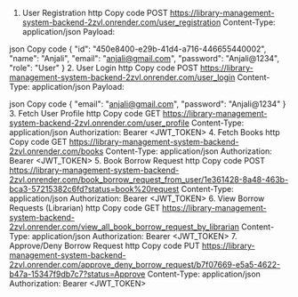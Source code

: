 1. User Registration
http
Copy code
POST https://library-management-system-backend-2zvl.onrender.com/user_registration
Content-Type: application/json
Payload:

json
Copy code
{
    "id": "450e8400-e29b-41d4-a716-446655440002",
    "name": "Anjali",
    "email": "anjali@gmail.com",
    "password": "Anjali@1234",
    "role": "User"
}
2. User Login
http
Copy code
POST https://library-management-system-backend-2zvl.onrender.com/user_login
Content-Type: application/json
Payload:

json
Copy code
{
    "email": "anjali@gmail.com",
    "password": "Anjali@1234"
}
3. Fetch User Profile
http
Copy code
GET https://library-management-system-backend-2zvl.onrender.com/user_profile
Content-Type: application/json
Authorization: Bearer <JWT_TOKEN>
4. Fetch Books
http
Copy code
GET https://library-management-system-backend-2zvl.onrender.com/books
Content-Type: application/json
Authorization: Bearer <JWT_TOKEN>
5. Book Borrow Request
http
Copy code
POST https://library-management-system-backend-2zvl.onrender.com/book_borrow_request_from_user/1e361428-8a48-463b-bca3-57215382c6fd?status=book%20request
Content-Type: application/json
Authorization: Bearer <JWT_TOKEN>
6. View Borrow Requests (Librarian)
http
Copy code
GET https://library-management-system-backend-2zvl.onrender.com/view_all_book_borrow_request_by_librarian
Content-Type: application/json
Authorization: Bearer <JWT_TOKEN>
7. Approve/Deny Borrow Request
http
Copy code
PUT https://library-management-system-backend-2zvl.onrender.com/approve_deny_borrow_request/b7f07669-e5a5-4622-b47a-15347f9db7c7?status=Approve
Content-Type: application/json
Authorization: Bearer <JWT_TOKEN>
